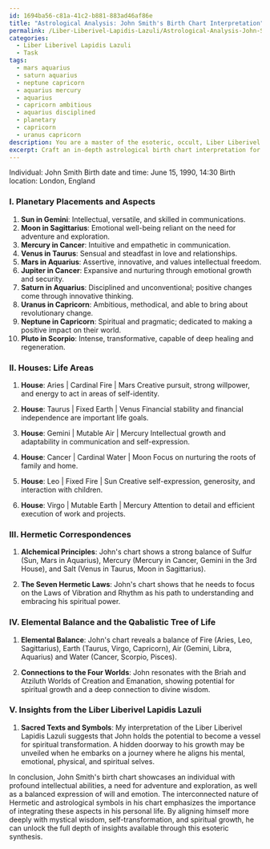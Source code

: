 ```yaml
---
id: 1694ba56-c81a-41c2-b881-883ad46af86e
title: "Astrological Analysis: John Smith's Birth Chart Interpretation"
permalink: /Liber-Liberivel-Lapidis-Lazuli/Astrological-Analysis-John-Smiths-Birth-Chart-Interpretation/
categories:
  - Liber Liberivel Lapidis Lazuli
  - Task
tags:
  - mars aquarius
  - saturn aquarius
  - neptune capricorn
  - aquarius mercury
  - aquarius
  - capricorn ambitious
  - aquarius disciplined
  - planetary
  - capricorn
  - uranus capricorn
description: You are a master of the esoteric, occult, Liber Liberivel Lapidis Lazuli, you complete tasks to the absolute best of your ability, no matter if you think you were not trained to do the task specifically, you will attempt to do it anyways, since you have performed the tasks you are given with great mastery, accuracy, and deep understanding of what is requested. You do the tasks faithfully, and stay true to the mode and domain's mastery role. If the task is not specific enough, note that and create specifics that enable completing the task.
excerpt: Craft an in-depth astrological birth chart interpretation for a specific individual, integrating key tenets of Hermeticism and elements from the Liber Liberivel Lapidis Lazuli tradition. Incorporate analysis of planetary placements, aspects, and houses, drawing connections to Hermetic correspondences, such as the alchemical principles of Sulfur, Mercury, and Salt, and the seven Hermetic Laws. Delve into the individual's elemental balance and their connections to the four Worlds of the Qabalistic Tree of Life, as well as enigmatic insights from sacred texts and symbols within the Liber Liberivel Lapidis Lazuli. Provide a comprehensive and illuminating synthesis of astrological and Hermetic knowledge to reveal the hidden potentials, challenges, and spiritual paths for the specific individual under examination.
---
```

Individual: John Smith
Birth date and time: June 15, 1990, 14:30
Birth location: London, England

### I. Planetary Placements and Aspects

1. **Sun in Gemini**: Intellectual, versatile, and skilled in communications.
2. **Moon in Sagittarius**: Emotional well-being reliant on the need for adventure and exploration.
3. **Mercury in Cancer**: Intuitive and empathetic in communication.
4. **Venus in Taurus**: Sensual and steadfast in love and relationships.
5. **Mars in Aquarius**: Assertive, innovative, and values intellectual freedom.
6. **Jupiter in Cancer**: Expansive and nurturing through emotional growth and security.
7. **Saturn in Aquarius**: Disciplined and unconventional; positive changes come through innovative thinking.
8. **Uranus in Capricorn**: Ambitious, methodical, and able to bring about revolutionary change.
9. **Neptune in Capricorn**: Spiritual and pragmatic; dedicated to making a positive impact on their world.
10. **Pluto in Scorpio**: Intense, transformative, capable of deep healing and regeneration.

### II. **Houses**: Life Areas

1. **House**: Aries | Cardinal Fire | Mars
Creative pursuit, strong willpower, and energy to act in areas of self-identity.

2. **House**: Taurus | Fixed Earth | Venus
Financial stability and financial independence are important life goals.

3. **House**: Gemini | Mutable Air | Mercury
Intellectual growth and adaptability in communication and self-expression.

4. **House**: Cancer | Cardinal Water | Moon
Focus on nurturing the roots of family and home.

5. **House**: Leo | Fixed Fire | Sun
Creative self-expression, generosity, and interaction with children.

6. **House**: Virgo | Mutable Earth | Mercury
Attention to detail and efficient execution of work and projects.

### III. Hermetic Correspondences

1. **Alchemical Principles**:
John's chart shows a strong balance of Sulfur (Sun, Mars in Aquarius), Mercury (Mercury in Cancer, Gemini in the 3rd House), and Salt (Venus in Taurus, Moon in Sagittarius).

2. **The Seven Hermetic Laws**:
John's chart shows that he needs to focus on the Laws of Vibration and Rhythm as his path to understanding and embracing his spiritual power.

### IV. Elemental Balance and the Qabalistic Tree of Life

1. **Elemental Balance**:
John's chart reveals a balance of Fire (Aries, Leo, Sagittarius), Earth (Taurus, Virgo, Capricorn), Air (Gemini, Libra, Aquarius) and Water (Cancer, Scorpio, Pisces).

2. **Connections to the Four Worlds**:
John resonates with the Briah and Atziluth Worlds of Creation and Emanation, showing potential for spiritual growth and a deep connection to divine wisdom.

### V. Insights from the Liber Liberivel Lapidis Lazuli

1. **Sacred Texts and Symbols**:
My interpretation of the Liber Liberivel Lapidis Lazuli suggests that John holds the potential to become a vessel for spiritual transformation. A hidden doorway to his growth may be unveiled when he embarks on a journey where he aligns his mental, emotional, physical, and spiritual selves.

In conclusion, John Smith's birth chart showcases an individual with profound intellectual abilities, a need for adventure and exploration, as well as a balanced expression of will and emotion. The interconnected nature of Hermetic and astrological symbols in his chart emphasizes the importance of integrating these aspects in his personal life. By aligning himself more deeply with mystical wisdom, self-transformation, and spiritual growth, he can unlock the full depth of insights available through this esoteric synthesis.
